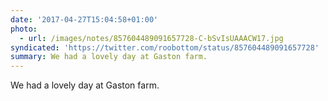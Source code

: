 ```yaml
---
date: '2017-04-27T15:04:58+01:00'
photo:
  - url: /images/notes/857604489091657728-C-bSvIsUAAACW17.jpg
syndicated: 'https://twitter.com/roobottom/status/857604489091657728'
summary: We had a lovely day at Gaston farm.
---
```

We had a lovely day at Gaston farm. 
